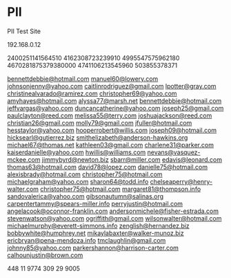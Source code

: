 # PII
PII Test Site

192.168.0.12

2400251141564510
4162308723239910
4995547575962180
4670281875379380000
4741106213545960
503855378371


bennettdebbie@hotmail.com
manuel60@lowery.com
johnsonjenny@yahoo.com
caitlinrodriguez@gmail.com
lpotter@gray.com
christinealvarado@ramirez.com
christopher69@yahoo.com
amyhayes@hotmail.com
alyssa77@marsh.net
bennettdebbie@hotmail.com
jeffvargas@yahoo.com
duncancatherine@yahoo.com
joseph25@gmail.com
paulclayton@reed.com
melissa55@terry.com
joshuajackson@reed.com
christian26@gmail.com
molly79@gmail.com
jfuller@hotmail.com
hesstaylor@yahoo.com
hooperrobert@willis.com
joseph09@hotmail.com
hicksearl@gutierrez.biz
smithelizabeth@anderson-hawkins.org
michael67@thomas.net
kathleen03@gmail.com
charlene31@parker.com
kaiserdanielle@yahoo.com
hwillis@williams.com
nevans@vasquez-mckee.com
jimmybyrd@newton.biz
sbarr@miller.com
edavis@leonard.com
thomas63@hotmail.com
david78@lopez.com
danielle75@hotmail.com
alexisbrady@hotmail.com
christopher75@hotmail.com
michaelgraham@yahoo.com
sharon64@todd.info
chelseaperry@henry-walter.com
christopher75@hotmail.com
margaret81@thompson.info
sandovalerica@yahoo.com
gibsonautumn@salinas.org
carpentertammy@spears-miller.info
perryjustin@hotmail.com
angelacook@oconnor-franklin.com
andersonmichele@fisher-estrada.com
stevenwatson@yahoo.com
ogriffith@gmail.com
wilsonwalter@hotmail.com
michaelmurphy@everett-simmons.info
zenglish@hernandez.biz
bobbywhite@humphrey.net
mikaylabaxter@walker-munoz.biz
ericbryan@pena-mendoza.info
tmclaughlin@gmail.com
johnny85@yahoo.com
parkershannon@harrison-carter.com
calhounjustin@brown.com

448 11 9774
309 29 9005
